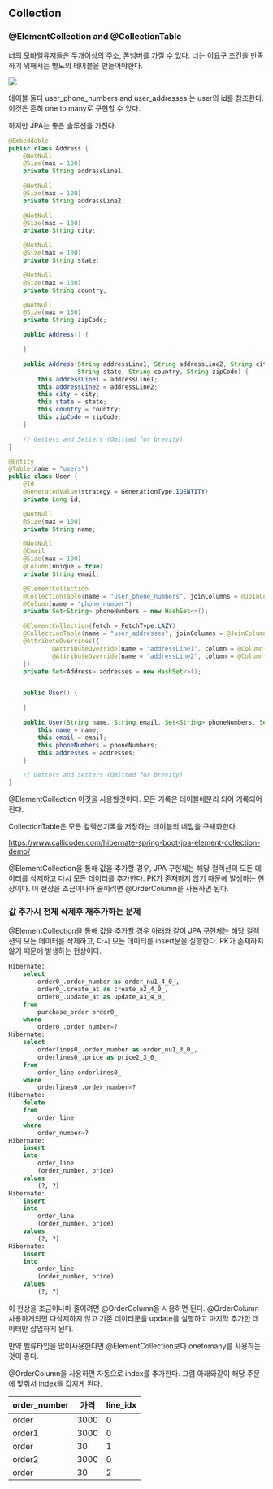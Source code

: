 ## Collection

### @ElementCollection and @CollectionTable

너의 모바일유저들은 두개이상의 주소, 폰넘버를 가질 수 있다. 너는 이요구 조건을 만족하기 위해서는 별도의 테이블을 만들어야한다.


![](https://i.imgur.com/n9elEsR.jpg)

테이블 둘다 user_phone_numbers and user_addresses 는 user의 id를 참조한다. 이것은 흔히 one to many로 구현할 수 있다. 

하지만 JPA는 좋은 솔루션을 가진다. 

```java
@Embeddable
public class Address {
    @NotNull
    @Size(max = 100)
    private String addressLine1;

    @NotNull
    @Size(max = 100)
    private String addressLine2;

    @NotNull
    @Size(max = 100)
    private String city;

    @NotNull
    @Size(max = 100)
    private String state;

    @NotNull
    @Size(max = 100)
    private String country;

    @NotNull
    @Size(max = 100)
    private String zipCode;

    public Address() {

    }

    public Address(String addressLine1, String addressLine2, String city, 
                   String state, String country, String zipCode) {
        this.addressLine1 = addressLine1;
        this.addressLine2 = addressLine2;
        this.city = city;
        this.state = state;
        this.country = country;
        this.zipCode = zipCode;
    }

    // Getters and Setters (Omitted for brevity)
}
```

```java
@Entity
@Table(name = "users")
public class User {
    @Id
    @GeneratedValue(strategy = GenerationType.IDENTITY)
    private Long id;

    @NotNull
    @Size(max = 100)
    private String name;

    @NotNull
    @Email
    @Size(max = 100)
    @Column(unique = true)
    private String email;

    @ElementCollection
    @CollectionTable(name = "user_phone_numbers", joinColumns = @JoinColumn(name = "user_id"))
    @Column(name = "phone_number")
    private Set<String> phoneNumbers = new HashSet<>();

    @ElementCollection(fetch = FetchType.LAZY)
    @CollectionTable(name = "user_addresses", joinColumns = @JoinColumn(name = "user_id"))
    @AttributeOverrides({
            @AttributeOverride(name = "addressLine1", column = @Column(name = "house_number")),
            @AttributeOverride(name = "addressLine2", column = @Column(name = "street"))
    })
    private Set<Address> addresses = new HashSet<>();


    public User() {

    }

    public User(String name, String email, Set<String> phoneNumbers, Set<Address> addresses) {
        this.name = name;
        this.email = email;
        this.phoneNumbers = phoneNumbers;
        this.addresses = addresses;
    }

    // Getters and Setters (Omitted for brevity)
}
```

@ElementCollection 이것을 사용할것이다. 모든 기록은 테이블에분리 되어 기록되어진다. 

CollectionTable은 모든 컬렉션기록을 저장하는 테이블의 네임을 구체화한다.


https://www.callicoder.com/hibernate-spring-boot-jpa-element-collection-demo/


@ElementCollection을 통해 값을 추가할 경우, JPA 구현체는 해당 컬렉션의 모든 데이터를 삭제하고 다시 모든 데이터를 추가한다. PK가 존재하지 않기 때문에 발생하는 현상이다.
이 현상을 조금이나마 줄이려면 @OrderColumn을 사용하면 된다.



### 값 추가시 전체 삭제후 재추가하는 문제
@ElementCollection을 통해 값을 추가할 경우 아래와 같이 JPA 구현체는 해당 컬렉션의 모든 데이터를 삭제하고, 다시 모든 데이터를 insert문을 실행한다. PK가 존재하지 않기 때문에 발생하는 현상이다.

```sql
Hibernate: 
    select
        order0_.order_number as order_nu1_4_0_,
        order0_.create_at as create_a2_4_0_,
        order0_.update_at as update_a3_4_0_ 
    from
        purchase_order order0_ 
    where
        order0_.order_number=?
Hibernate: 
    select
        orderlines0_.order_number as order_nu1_3_0_,
        orderlines0_.price as price2_3_0_ 
    from
        order_line orderlines0_ 
    where
        orderlines0_.order_number=?
Hibernate: 
    delete 
    from
        order_line 
    where
        order_number=?
Hibernate: 
    insert 
    into
        order_line
        (order_number, price) 
    values
        (?, ?)
Hibernate: 
    insert 
    into
        order_line
        (order_number, price) 
    values
        (?, ?)
Hibernate: 
    insert 
    into
        order_line
        (order_number, price) 
    values
        (?, ?)

```

이 현상을 조금이나마 줄이려면 @OrderColumn을 사용하면 된다. @OrderColumn 사용하게되면 다삭제하지 않고 기존 데이터문을 update를 실행하고 마지막 추가한 데이터만 삽입하게 된다.

만약 벨류타입을 많이사용한다면 @ElementCollection보다 onetomany를 사용하는것이 좋다.


@OrderColumn을 사용하면 자동으로 index를 추가한다. 그럼 아래와같이 해당 주문에 맞춰서 index을 값지게 된다.

order_number | 가격 | line_idx
------- | ------- | -------
order | 3000 | 0
order1 | 3000 | 0
order | 30 | 1
order2 | 3000 | 0
order | 30 | 2